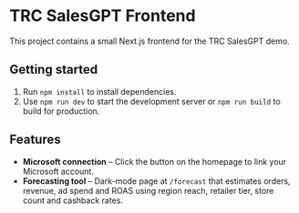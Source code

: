# TRC SalesGPT Frontend
This project contains a small Next.js frontend for the TRC SalesGPT demo.

## Getting started

1. Run `npm install` to install dependencies.
2. Use `npm run dev` to start the development server or `npm run build` to build for production.

## Features

- **Microsoft connection** – Click the button on the homepage to link your Microsoft account.
- **Forecasting tool** – Dark-mode page at `/forecast` that estimates orders, revenue, ad spend and ROAS using region reach, retailer tier, store count and cashback rates.
